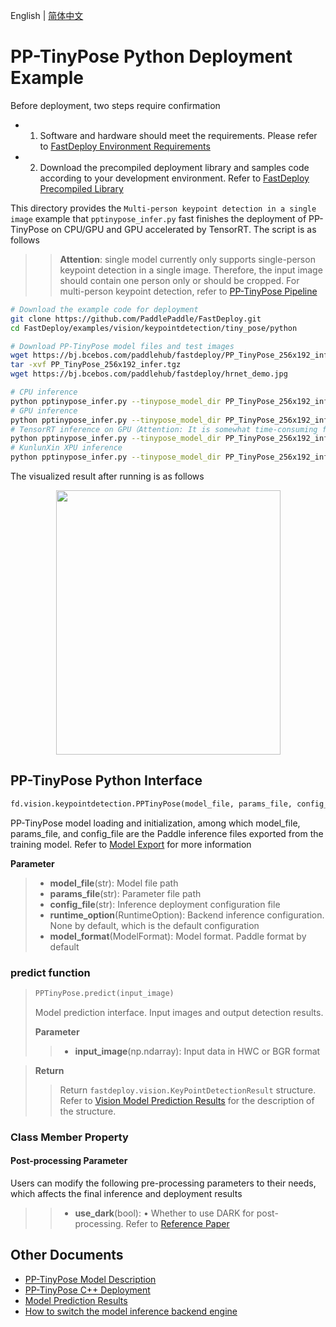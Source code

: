 English | [简体中文](README.md)
# PP-TinyPose Python Deployment Example

Before deployment, two steps require confirmation

- 1. Software and hardware should meet the requirements. Please refer to [FastDeploy Environment Requirements](../../../../../docs/cn/build_and_install/download_prebuilt_libraries.md)  
- 2. Download the precompiled deployment library and samples code according to your development environment. Refer to [FastDeploy Precompiled Library](../../../../../docs/cn/build_and_install/download_prebuilt_libraries.md)

This directory provides the `Multi-person keypoint detection in a single image` example that `pptinypose_infer.py` fast finishes the deployment of PP-TinyPose on CPU/GPU and GPU accelerated by TensorRT. The script is as follows
>> **Attention**: single model currently only supports single-person keypoint detection in a single image. Therefore, the input image should contain one person only or should be cropped. For multi-person keypoint detection, refer to [PP-TinyPose Pipeline](../../det_keypoint_unite/python/README.md)

```bash
# Download the example code for deployment
git clone https://github.com/PaddlePaddle/FastDeploy.git
cd FastDeploy/examples/vision/keypointdetection/tiny_pose/python

# Download PP-TinyPose model files and test images 
wget https://bj.bcebos.com/paddlehub/fastdeploy/PP_TinyPose_256x192_infer.tgz
tar -xvf PP_TinyPose_256x192_infer.tgz
wget https://bj.bcebos.com/paddlehub/fastdeploy/hrnet_demo.jpg

# CPU inference
python pptinypose_infer.py --tinypose_model_dir PP_TinyPose_256x192_infer --image hrnet_demo.jpg --device cpu
# GPU inference
python pptinypose_infer.py --tinypose_model_dir PP_TinyPose_256x192_infer --image hrnet_demo.jpg --device gpu
# TensorRT inference on GPU（Attention: It is somewhat time-consuming for the operation of model serialization when running TensorRT inference for the first time. Please be patient.）
python pptinypose_infer.py --tinypose_model_dir PP_TinyPose_256x192_infer --image hrnet_demo.jpg --device gpu --use_trt True
# KunlunXin XPU inference
python pptinypose_infer.py --tinypose_model_dir PP_TinyPose_256x192_infer --image hrnet_demo.jpg --device kunlunxin
```

The visualized result after running is as follows
<div  align="center">  
<img src="https://user-images.githubusercontent.com/16222477/196386764-dd51ad56-c410-4c54-9580-643f282f5a83.jpeg", width=359px, height=423px />
</div>

## PP-TinyPose Python Interface 

```python
fd.vision.keypointdetection.PPTinyPose(model_file, params_file, config_file, runtime_option=None, model_format=ModelFormat.PADDLE)
```

PP-TinyPose model loading and initialization, among which model_file, params_file, and config_file are the Paddle inference files exported from the training model. Refer to [Model Export](https://github.com/PaddlePaddle/PaddleDetection/blob/release/2.5/deploy/EXPORT_MODEL.md) for more information

**Parameter**

> * **model_file**(str): Model file path 
> * **params_file**(str): Parameter file path
> * **config_file**(str): Inference deployment configuration file
> * **runtime_option**(RuntimeOption): Backend inference configuration. None by default, which is the default configuration
> * **model_format**(ModelFormat): Model format. Paddle format by default

### predict  function

> ```python
> PPTinyPose.predict(input_image)
> ```
>
> Model prediction interface. Input images and output detection results.
>
> **Parameter**
>
> > * **input_image**(np.ndarray): Input data in HWC or BGR format

> **Return**
>
> > Return `fastdeploy.vision.KeyPointDetectionResult` structure. Refer to [Vision Model Prediction Results](../../../../../docs/api/vision_results/) for the description of the structure.

### Class Member Property
#### Post-processing Parameter
Users can modify the following pre-processing parameters to their needs, which affects the final inference and deployment results

> > * **use_dark**(bool): •	Whether to use DARK for post-processing. Refer to [Reference Paper](https://arxiv.org/abs/1910.06278)


## Other Documents

- [PP-TinyPose Model Description](..)
- [PP-TinyPose C++ Deployment](../cpp)
- [Model Prediction Results](../../../../../docs/api/vision_results/)
- [How to switch the model inference backend engine](../../../../../docs/cn/faq/how_to_change_backend.md)
